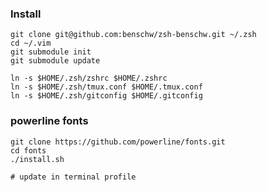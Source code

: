 ### Install

	git clone git@github.com:benschw/zsh-benschw.git ~/.zsh
	cd ~/.vim
	git submodule init
	git submodule update

	ln -s $HOME/.zsh/zshrc $HOME/.zshrc
	ln -s $HOME/.zsh/tmux.conf $HOME/.tmux.conf
	ln -s $HOME/.zsh/gitconfig $HOME/.gitconfig

### powerline fonts

	git clone https://github.com/powerline/fonts.git
	cd fonts
	./install.sh

	# update in terminal profile


